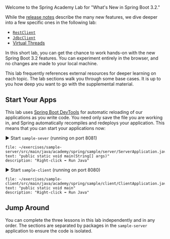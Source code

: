 Welcome to the Spring Academy Lab for "What's New in Spring Boot 3.2."

While the [release notes](https://github.com/spring-projects/spring-boot/wiki/Spring-Boot-3.2-Release-Notes) describe the many new features, we dive deeper into a few specific ones in the following lab:

- [`RestClient`](https://github.com/spring-projects/spring-boot/wiki/Spring-Boot-3.2-Release-Notes#restclient-support)
- [`JdbcClient`](https://github.com/spring-projects/spring-boot/wiki/Spring-Boot-3.2-Release-Notes#support-for-jdbcclient)
- [Virtual Threads](https://github.com/spring-projects/spring-boot/wiki/Spring-Boot-3.2-Release-Notes#support-for-virtual-threads)

In this short lab, you can get the chance to work hands-on with the new Spring Boot 3.2 features. You can experiment entirely in the browser, and no changes are made to your local machine.

This lab frequently references external resources for deeper learning on each topic. The lab sections walk you through some base cases. It is up to you how deep you want to go with the supplemental material.

## Start Your Apps

This lab uses [Spring Boot DevTools](https://docs.spring.io/spring-boot/docs/current/reference/html/using.html#using.running-your-application.hot-swapping) for automatic reloading of our applications as you write code. You need only save the file you are working in, and Spring automatically recompiles and redeploys your application. This means that you can start your applications now:

▶️ Start `sample-sever` (running on port 8081)

```editor:select-matching-text
file: ~/exercises/sample-server/src/main/java/academy/spring/sample/server/ServerApplication.java
text: "public static void main(String[] args)"
description: "Right-click ➡️ Run Java"
```

▶️ Start `sample-client` (running on port 8080)

```editor:select-matching-text
file: ~/exercises/sample-client/src/main/java/academy/spring/sample/client/ClientApplication.java
text: "public static void main"
description: "Right-click ➡️ Run Java"
```

## Jump Around

You can complete the three lessons in this lab independently and in any order. The sections are separated by packages in the `sample-server` application to ensure the code is isolated.
